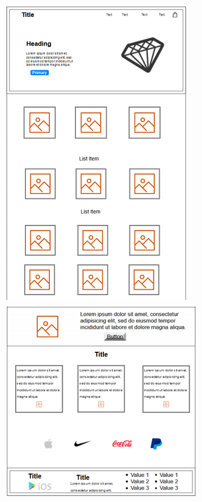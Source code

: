 

![Wireframe!](https://raw.githubusercontent.com/LucasGaldinno/empire-website/main/Screenshots/Wireframe-home-page.png?token=AREOZJ32GKIQI4ZMAPZV32TBAWTKO)

![Wireframe!](https://raw.githubusercontent.com/LucasGaldinno/empire-website/main/Screenshots/Wireframe-home-pageP2.png?token=AREOZJ2MH44DTPNOCKEWMWTBAWTK4)
